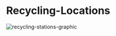 # Recycling-Locations

![recycling-stations-graphic](https://github.com/henrietta-k/Recycling-Locations/assets/111554249/16adaaab-7717-4da7-b494-61129f4e166d)
